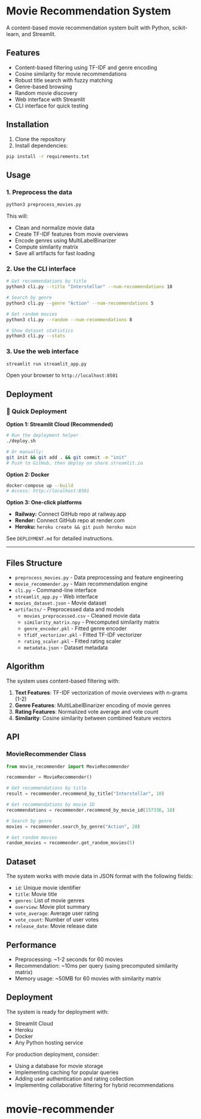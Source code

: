 # Movie Recommendation System

A content-based movie recommendation system built with Python, scikit-learn, and Streamlit.

## Features

- Content-based filtering using TF-IDF and genre encoding
- Cosine similarity for movie recommendations
- Robust title search with fuzzy matching
- Genre-based browsing
- Random movie discovery
- Web interface with Streamlit
- CLI interface for quick testing

## Installation

1. Clone the repository
2. Install dependencies:
```bash
pip install -r requirements.txt
```

## Usage

### 1. Preprocess the data
```bash
python3 preprocess_movies.py
```

This will:
- Clean and normalize movie data
- Create TF-IDF features from movie overviews
- Encode genres using MultiLabelBinarizer
- Compute similarity matrix
- Save all artifacts for fast loading

### 2. Use the CLI interface
```bash
# Get recommendations by title
python3 cli.py --title "Interstellar" --num-recommendations 10

# Search by genre
python3 cli.py --genre "Action" --num-recommendations 5

# Get random movies
python3 cli.py --random --num-recommendations 8

# Show dataset statistics
python3 cli.py --stats
```

### 3. Use the web interface
```bash
streamlit run streamlit_app.py
```

Open your browser to `http://localhost:8501`

## Deployment

### 🚀 Quick Deployment

**Option 1: Streamlit Cloud (Recommended)**
```bash
# Run the deployment helper
./deploy.sh

# Or manually:
git init && git add . && git commit -m "init"
# Push to GitHub, then deploy on share.streamlit.io
```

**Option 2: Docker**
```bash
docker-compose up --build
# Access: http://localhost:8501
```

**Option 3: One-click platforms**
- **Railway:** Connect GitHub repo at railway.app
- **Render:** Connect GitHub repo at render.com  
- **Heroku:** `heroku create && git push heroku main`

See `DEPLOYMENT.md` for detailed instructions.

---

## Files Structure

- `preprocess_movies.py` - Data preprocessing and feature engineering
- `movie_recommender.py` - Main recommendation engine
- `cli.py` - Command-line interface
- `streamlit_app.py` - Web interface
- `movies_dataset.json` - Movie dataset
- `artifacts/` - Preprocessed data and models
  - `movies_preprocessed.csv` - Cleaned movie data
  - `similarity_matrix.npy` - Precomputed similarity matrix
  - `genre_encoder.pkl` - Fitted genre encoder
  - `tfidf_vectorizer.pkl` - Fitted TF-IDF vectorizer
  - `rating_scaler.pkl` - Fitted rating scaler
  - `metadata.json` - Dataset metadata

## Algorithm

The system uses content-based filtering with:

1. **Text Features**: TF-IDF vectorization of movie overviews with n-grams (1-2)
2. **Genre Features**: MultiLabelBinarizer encoding of movie genres
3. **Rating Features**: Normalized vote average and vote count
4. **Similarity**: Cosine similarity between combined feature vectors

## API

### MovieRecommender Class

```python
from movie_recommender import MovieRecommender

recommender = MovieRecommender()

# Get recommendations by title
result = recommender.recommend_by_title("Interstellar", 10)

# Get recommendations by movie ID
recommendations = recommender.recommend_by_movie_id(157336, 10)

# Search by genre
movies = recommender.search_by_genre("Action", 20)

# Get random movies
random_movies = recommender.get_random_movies(5)
```

## Dataset

The system works with movie data in JSON format with the following fields:
- `id`: Unique movie identifier
- `title`: Movie title
- `genres`: List of movie genres
- `overview`: Movie plot summary
- `vote_average`: Average user rating
- `vote_count`: Number of user votes
- `release_date`: Movie release date

## Performance

- Preprocessing: ~1-2 seconds for 60 movies
- Recommendation: ~10ms per query (using precomputed similarity matrix)
- Memory usage: ~50MB for 60 movies with similarity matrix

## Deployment

The system is ready for deployment with:
- Streamlit Cloud
- Heroku
- Docker
- Any Python hosting service

For production deployment, consider:
- Using a database for movie storage
- Implementing caching for popular queries
- Adding user authentication and rating collection
- Implementing collaborative filtering for hybrid recommendations
# movie-recommender
